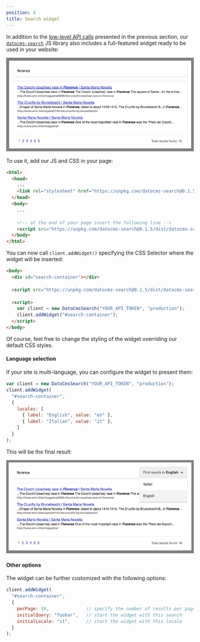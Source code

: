 ```yaml
---
position: 4
title: Search widget
---
```


In addition to the [low-level API calls](/docs/search/integration) presented in the previous section, our [`datocms-search`](https://github.com/datocms/datocms-search) JS library also includes a full-featured widget ready to be used in your website:

![foo](../images/search/base_widget.png)

To use it, add our JS and CSS in your page:

```html
<html>
  <head>
    ...
    <link rel="stylesheet" href="https://unpkg.com/datocms-search@0.1.5/styles/index.css" />
  </head>
  <body>
    ...

    <!-- at the end of your page insert the following line -->
    <script src="https://unpkg.com/datocms-search@0.1.5/dist/datocms-search.widget.js"></script>
  </body>
</html>
```

You can now call `client.addWidget()` specifying the CSS Selector where the widget will be inserted:

```html
<body>
  <div id="search-container"></div>

  <script src="https://unpkg.com/datocms-search@0.1.5/dist/datocms-search.widget.js"></script>

  <script>
    var client = new DatoCmsSearch("YOUR_API_TOKEN", "production");
    client.addWidget("#search-container");
  </script>
</body>
```

Of course, feel free to change the styling of the widget overriding our default CSS styles.

#### Language selection

If your site is multi-language, you can configure the widget to present them:

```js
var client = new DatoCmsSearch("YOUR_API_TOKEN", "production");
client.addWidget(
  "#search-container",
  {
    locales: [
      { label: "English", value: "en" },
      { label: "Italian", value: "it" },
    ]
  }
);
```

This will be the final result: 

![foo](../images/search/locales_widget.png)

#### Other options

The widget can be further customized with the following options:

```js
client.addWidget(
  "#search-container",
  {
    perPage: 10,              // specify the number of results per page
    initialQuery: "foobar",   // start the widget with this search
    initialLocale: "it",      // start the widget with this locale 
  }
);
```
